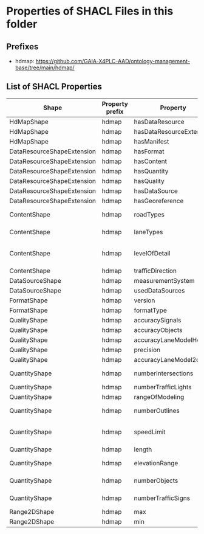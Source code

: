# Properties of SHACL Files in this folder

## Prefixes

- hdmap: <https://github.com/GAIA-X4PLC-AAD/ontology-management-base/tree/main/hdmap/>

## List of SHACL Properties

| Shape | Property prefix | Property | MinCount | MaxCount | Description | Datatype/NodeKind | Filename |
| --- | --- | --- | --- | --- | --- | --- | --- |
| HdMapShape | hdmap | hasDataResource | 1 | 1 |  |  | hdmap_shacl.ttl |
| HdMapShape | hdmap | hasDataResourceExtension | 1 | 1 |  |  | hdmap_shacl.ttl |
| HdMapShape | hdmap | hasManifest | 1 | 1 |  |  | hdmap_shacl.ttl |
| DataResourceShapeExtension | hdmap | hasFormat | 1 | 1 | Contains properties to describe the format of the HD map asset. |  | hdmap_shacl.ttl |
| DataResourceShapeExtension | hdmap | hasContent | 1 | 1 | Defines the content (road types, lane types, object types, traffic direction) of the HD map asset. |  | hdmap_shacl.ttl |
| DataResourceShapeExtension | hdmap | hasQuantity | 1 | 1 | Contains properties to describe the quantity (e.g. number of intersections, traffic lights, signs, length, range of speed limits/elevations) of the HD map asset. |  | hdmap_shacl.ttl |
| DataResourceShapeExtension | hdmap | hasQuality | 1 | 1 | Contains properties to describe the accuracy of the HD map asset. |  | hdmap_shacl.ttl |
| DataResourceShapeExtension | hdmap | hasDataSource | 1 | 1 | Defines which data resources or measurement systems were used to create the HD map asset. |  | hdmap_shacl.ttl |
| DataResourceShapeExtension | hdmap | hasGeoreference | 1 | 1 |  |  | hdmap_shacl.ttl |
| ContentShape | hdmap | roadTypes |  |  | Lists the road types used in the HD map asset. See ASAM OpenDRIVE 1.8.1 Chapter 10.4 (https://publications.pages.asam.net/standards/ASAM_OpenDRIVE/ASAM_OpenDRIVE_Specification/latest/specification/10_roads/10_04_road_type.html) | <http://www.w3.org/2001/XMLSchema#string> | hdmap_shacl.ttl |
| ContentShape | hdmap | laneTypes |  |  | Lists the lanes types used in the HD map asset. See ASAM OpenDRIVE 1.8.1 Chapter 11.7.1 (https://publications.pages.asam.net/standards/ASAM_OpenDRIVE/ASAM_OpenDRIVE_Specification/latest/specification/11_lanes/11_07_lane_properties.html). | <http://www.w3.org/2001/XMLSchema#string> | hdmap_shacl.ttl |
| ContentShape | hdmap | levelOfDetail |  |  | Lists the object types used in the HD map asset. See ASAM OpenDRIVE 1.8.1 Annex A.4.5 (https://publications.pages.asam.net/standards/ASAM_OpenDRIVE/ASAM_OpenDRIVE_Specification/latest/specification/16_annexes/enumerations/map_uml_enumerations.html#top-EAID_C47587D0_7173_42df_8BB7_36B2C598D95F) | <http://www.w3.org/2001/XMLSchema#string> | hdmap_shacl.ttl |
| ContentShape | hdmap | trafficDirection |  | 1 | Indicates whether the HD map is designed for left or right-hand traffic. | <http://www.w3.org/2001/XMLSchema#string> | hdmap_shacl.ttl |
| DataSourceShape | hdmap | measurementSystem |  | 1 | Specifies the name of the primary acquisition device. | <http://www.w3.org/2001/XMLSchema#string> | hdmap_shacl.ttl |
| DataSourceShape | hdmap | usedDataSources |  |  | Indicates the source data used to create the HD map. | <http://www.w3.org/2001/XMLSchema#string> | hdmap_shacl.ttl |
| FormatShape | hdmap | version |  | 1 | Defines the version of the data format used for the HD map asset. | <http://www.w3.org/2001/XMLSchema#string> | hdmap_shacl.ttl |
| FormatShape | hdmap | formatType |  | 1 | Defines the type of data format used for the HD map asset. | <http://www.w3.org/2001/XMLSchema#string> | hdmap_shacl.ttl |
| QualityShape | hdmap | accuracySignals | 0 | 1 | Specifies the accuracy of traffic-relevant signals, signs and objects in metres. | <http://www.w3.org/2001/XMLSchema#float> | hdmap_shacl.ttl |
| QualityShape | hdmap | accuracyObjects | 0 | 1 | Specifies the accuracy, in metres, of objects within the traffic area that do not directly affect traffic. | <http://www.w3.org/2001/XMLSchema#float> | hdmap_shacl.ttl |
| QualityShape | hdmap | accuracyLaneModelHeight | 0 | 1 | Specifies the accuracy of the lane model's height in metres. | <http://www.w3.org/2001/XMLSchema#float> | hdmap_shacl.ttl |
| QualityShape | hdmap | precision | 0 | 1 | Specifies the relative precision of the measured road network in metres. | <http://www.w3.org/2001/XMLSchema#float> | hdmap_shacl.ttl |
| QualityShape | hdmap | accuracyLaneModel2d | 0 | 1 | Specifies the accuracy of the lane model in the 2D plane in metres. | <http://www.w3.org/2001/XMLSchema#float> | hdmap_shacl.ttl |
| QuantityShape | hdmap | numberIntersections |  | 1 | Specifies the total number of intersections defined in the HD map. See ASAM OpenDRIVE 1.8.1 Chapter 12.1 (https://publications.pages.asam.net/standards/ASAM_OpenDRIVE/ASAM_OpenDRIVE_Specification/latest/specification/12_junctions/12_01_introduction.html) | <http://www.w3.org/2001/XMLSchema#unsignedInt> | hdmap_shacl.ttl |
| QuantityShape | hdmap | numberTrafficLights |  | 1 | Specifies the number of all traffic lights defined in the HD map. | <http://www.w3.org/2001/XMLSchema#unsignedInt> | hdmap_shacl.ttl |
| QuantityShape | hdmap | rangeOfModeling | 0 | 1 | Indicates the distance (in metres) to which the area beyond the traffic area has been modeled. | <http://www.w3.org/2001/XMLSchema#float> | hdmap_shacl.ttl |
| QuantityShape | hdmap | numberOutlines |  | 1 | Specifies the number of all outline objects defined in the HD map. See ASAM OpenDRIVE 1.8.1 Chapter 13.3 (https://publications.pages.asam.net/standards/ASAM_OpenDRIVE/ASAM_OpenDRIVE_Specification/latest/specification/13_objects/13_03_object_outline.html) | <http://www.w3.org/2001/XMLSchema#unsignedInt> | hdmap_shacl.ttl |
| QuantityShape | hdmap | speedLimit |  | 1 | Specifies the range of speed limits defined in the HD map, using the unit specified in the HD map. See ASAM OpenDRIVE 1.8.1 Annex A.1.4 (https://publications.pages.asam.net/standards/ASAM_OpenDRIVE/ASAM_OpenDRIVE_Specification/latest/specification/16_annexes/enumerations/map_uml_enumerations.html#top-EAID_491DC05E_01C6_49b3_83BE_A06DD81F9C35) |  | hdmap_shacl.ttl |
| QuantityShape | hdmap | length |  | 1 | Defines the total length (sum of road lengths) of the road network in kilometres. | <http://www.w3.org/2001/XMLSchema#float> | hdmap_shacl.ttl |
| QuantityShape | hdmap | elevationRange |  | 1 | Specifies the difference between the maximum and minimum height of the road elevation profiles in metres. See ASAM OpenDRIVE 1.8.1 Chapter 10.5 (https://publications.pages.asam.net/standards/ASAM_OpenDRIVE/ASAM_OpenDRIVE_Specification/latest/specification/10_roads/10_05_elevation.html) | <http://www.w3.org/2001/XMLSchema#float> | hdmap_shacl.ttl |
| QuantityShape | hdmap | numberObjects |  | 1 | Specifies the number of all objects in the HD map. See ASAM OpenDRIVE 1.8.1 Chapter 13.1 (https://publications.pages.asam.net/standards/ASAM_OpenDRIVE/ASAM_OpenDRIVE_Specification/latest/specification/13_objects/13_01_introduction.html) | <http://www.w3.org/2001/XMLSchema#unsignedInt> | hdmap_shacl.ttl |
| QuantityShape | hdmap | numberTrafficSigns |  | 1 | Specifies the number of all traffic signs (signals) in the HD map. See ASAM OpenDRIVE 1.8.1 Chapter 14.1 (https://publications.pages.asam.net/standards/ASAM_OpenDRIVE/ASAM_OpenDRIVE_Specification/latest/specification/14_signals/14_01_introduction.html) | <http://www.w3.org/2001/XMLSchema#unsignedInt> | hdmap_shacl.ttl |
| Range2DShape | hdmap | max |  |  | The maximum value of the range. | <http://www.w3.org/2001/XMLSchema#float> | hdmap_shacl.ttl |
| Range2DShape | hdmap | min |  |  | The minimum value of the range. | <http://www.w3.org/2001/XMLSchema#float> | hdmap_shacl.ttl |
